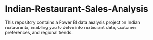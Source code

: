 # Indian-Restaurant-Sales-Analysis
This repository contains a Power BI data analysis project on Indian restaurants, enabling you to delve into restaurant data, customer preferences, and regional trends.
